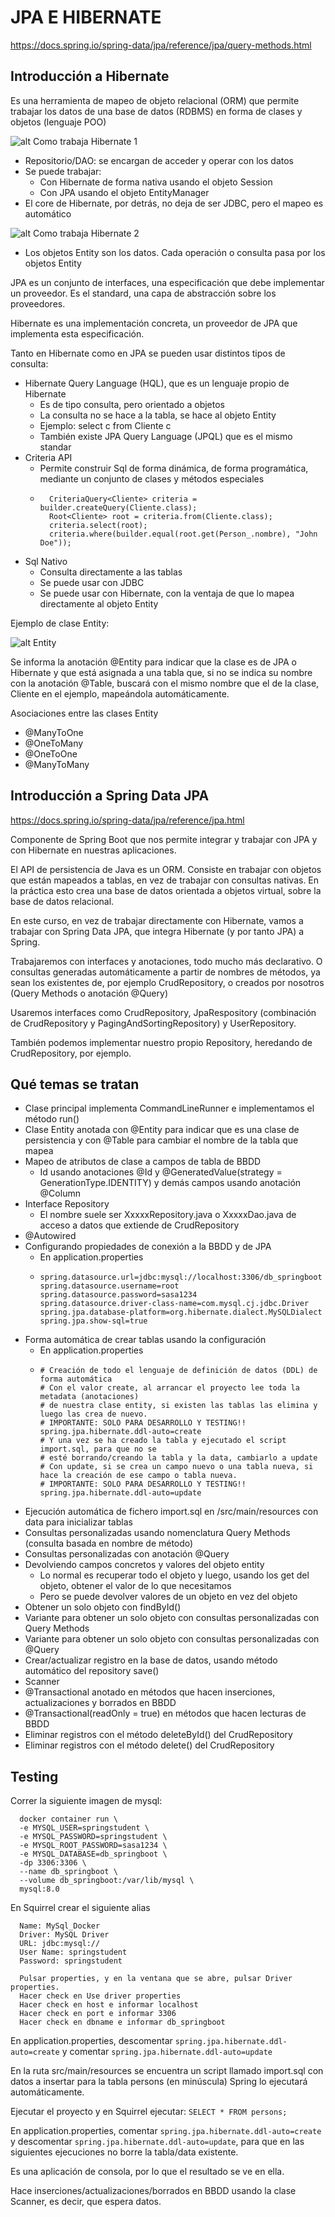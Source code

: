 # JPA E HIBERNATE

https://docs.spring.io/spring-data/jpa/reference/jpa/query-methods.html

## Introducción a Hibernate

Es una herramienta de mapeo de objeto relacional (ORM) que permite trabajar los datos de una base de datos (RDBMS) en forma de clases y objetos (lenguaje POO)

![alt Como trabaja Hibernate 1](./Documentacion/Hibernate_01.png)

- Repositorio/DAO: se encargan de acceder y operar con los datos
- Se puede trabajar:
  - Con Hibernate de forma nativa usando el objeto Session
  - Con JPA usando el objeto EntityManager
- El core de Hibernate, por detrás, no deja de ser JDBC, pero el mapeo es automático

![alt Como trabaja Hibernate 2](./Documentacion/Hibernate_02.png)

- Los objetos Entity son los datos. Cada operación o consulta pasa por los objetos Entity

JPA es un conjunto de interfaces, una especificación que debe implementar un proveedor. Es el standard, una capa de abstracción sobre los proveedores.

Hibernate es una implementación concreta, un proveedor de JPA que implementa esta especificación.

Tanto en Hibernate como en JPA se pueden usar distintos tipos de consulta:

- Hibernate Query Language (HQL), que es un lenguaje propio de Hibernate
  - Es de tipo consulta, pero orientado a objetos
  - La consulta no se hace a la tabla, se hace al objeto Entity
  - Ejemplo: select c from Cliente c
  - También existe JPA Query Language (JPQL) que es el mismo standar
- Criteria API
  - Permite construir Sql de forma dinámica, de forma programática, mediante un conjunto de clases y métodos especiales
  - ```
      CriteriaQuery<Cliente> criteria = builder.createQuery(Cliente.class);
      Root<Cliente> root = criteria.from(Cliente.class);
      criteria.select(root);
      criteria.where(builder.equal(root.get(Person_.nombre), "John Doe"));
    ```
- Sql Nativo
  - Consulta directamente a las tablas
  - Se puede usar con JDBC
  - Se puede usar con Hibernate, con la ventaja de que lo mapea directamente al objeto Entity

Ejemplo de clase Entity:

![alt Entity](./Documentacion/Entity.png)

Se informa la anotación @Entity para indicar que la clase es de JPA o Hibernate y que está asignada a una tabla que, si no se indica su nombre con la anotación @Table, buscará con el mismo nombre que el de la clase, Cliente en el ejemplo, mapeándola automáticamente.

Asociaciones entre las clases Entity

- @ManyToOne
- @OneToMany
- @OneToOne
- @ManyToMany

## Introducción a Spring Data JPA

https://docs.spring.io/spring-data/jpa/reference/jpa.html

Componente de Spring Boot que nos permite integrar y trabajar con JPA y con Hibernate en nuestras aplicaciones.

El API de persistencia de Java es un ORM. Consiste en trabajar con objetos que están mapeados a tablas, en vez de trabajar con consultas nativas. En la práctica esto crea una base de datos orientada a objetos virtual, sobre la base de datos relacional.

En este curso, en vez de trabajar directamente con Hibernate, vamos a trabajar con Spring Data JPA, que integra Hibernate (y por tanto JPA) a Spring.

Trabajaremos con interfaces y anotaciones, todo mucho más declarativo. O consultas generadas automáticamente a partir de nombres de métodos, ya sean los existentes de, por ejemplo CrudRepository, o creados por nosotros (Query Methods o anotación @Query)

Usaremos interfaces como CrudRepository, JpaRespository (combinación de CrudRepository y PagingAndSortingRepository) y UserRepository.

También podemos implementar nuestro propio Repository, heredando de CrudRepository, por ejemplo.

## Qué temas se tratan

- Clase principal implementa CommandLineRunner e implementamos el método run()
- Clase Entity anotada con @Entity para indicar que es una clase de persistencia y con @Table para cambiar el nombre de la tabla que mapea
- Mapeo de atributos de clase a campos de tabla de BBDD
  - Id usando anotaciones @Id y @GeneratedValue(strategy = GenerationType.IDENTITY) y demás campos usando anotación @Column
- Interface Repository
  - El nombre suele ser XxxxxRepository.java o XxxxxDao.java de acceso a datos que extiende de CrudRepository
- @Autowired
- Configurando propiedades de conexión a la BBDD y de JPA
  - En application.properties
  - ```
    spring.datasource.url=jdbc:mysql://localhost:3306/db_springboot
    spring.datasource.username=root
    spring.datasource.password=sasa1234
    spring.datasource.driver-class-name=com.mysql.cj.jdbc.Driver
    spring.jpa.database-platform=org.hibernate.dialect.MySQLDialect
    spring.jpa.show-sql=true
    ```
- Forma automática de crear tablas usando la configuración
  - En application.properties
  - ```
    # Creación de todo el lenguaje de definición de datos (DDL) de forma automática
    # Con el valor create, al arrancar el proyecto lee toda la metadata (anotaciones)
    # de nuestra clase entity, si existen las tablas las elimina y luego las crea de nuevo.
    # IMPORTANTE: SOLO PARA DESARROLLO Y TESTING!!
    spring.jpa.hibernate.ddl-auto=create
    # Y una vez se ha creado la tabla y ejecutado el script import.sql, para que no se
    # esté borrando/creando la tabla y la data, cambiarlo a update
    # Con update, si se crea un campo nuevo o una tabla nueva, si hace la creación de ese campo o tabla nueva.
    # IMPORTANTE: SOLO PARA DESARROLLO Y TESTING!!
    spring.jpa.hibernate.ddl-auto=update
    ```
- Ejecución automática de fichero import.sql en /src/main/resources con data para inicializar tablas
- Consultas personalizadas usando nomenclatura Query Methods (consulta basada en nombre de método)
- Consultas personalizadas con anotación @Query
- Devolviendo campos concretos y valores del objeto entity
  - Lo normal es recuperar todo el objeto y luego, usando los get del objeto, obtener el valor de lo que necesitamos
  - Pero se puede devolver valores de un objeto en vez del objeto
- Obtener un solo objeto con findById()
- Variante para obtener un solo objeto con consultas personalizadas con Query Methods
- Variante para obtener un solo objeto con consultas personalizadas con @Query
- Crear/actualizar registro en la base de datos, usando método automático del repository save()
- Scanner
- @Transactional anotado en métodos que hacen inserciones, actualizaciones y borrados en BBDD
- @Transactional(readOnly = true) en métodos que hacen lecturas de BBDD
- Eliminar registros con el método deleteById() del CrudRepository
- Eliminar registros con el método delete() del CrudRepository

## Testing

Correr la siguiente imagen de mysql:

```
  docker container run \
  -e MYSQL_USER=springstudent \
  -e MYSQL_PASSWORD=springstudent \
  -e MYSQL_ROOT_PASSWORD=sasa1234 \
  -e MYSQL_DATABASE=db_springboot \
  -dp 3306:3306 \
  --name db_springboot \
  --volume db_springboot:/var/lib/mysql \
  mysql:8.0
```

En Squirrel crear el siguiente alias

```
  Name: MySql_Docker
  Driver: MySQL Driver
  URL: jdbc:mysql://
  User Name: springstudent
  Password: springstudent

  Pulsar properties, y en la ventana que se abre, pulsar Driver properties.
  Hacer check en Use driver properties
  Hacer check en host e informar localhost
  Hacer check en port e informar 3306
  Hacer check en dbname e informar db_springboot
```

En application.properties, descomentar `spring.jpa.hibernate.ddl-auto=create` y comentar `spring.jpa.hibernate.ddl-auto=update`

En la ruta src/main/resources se encuentra un script llamado import.sql con datos a insertar para la tabla persons (en minúscula)
Spring lo ejecutará automáticamente.

Ejecutar el proyecto y en Squirrel ejecutar: `SELECT * FROM persons;`

En application.properties, comentar `spring.jpa.hibernate.ddl-auto=create` y descomentar `spring.jpa.hibernate.ddl-auto=update`, para que en las siguientes ejecuciones no borre la tabla/data existente.

Es una aplicación de consola, por lo que el resultado se ve en ella.

Hace inserciones/actualizaciones/borrados en BBDD usando la clase Scanner, es decir, que espera datos.
